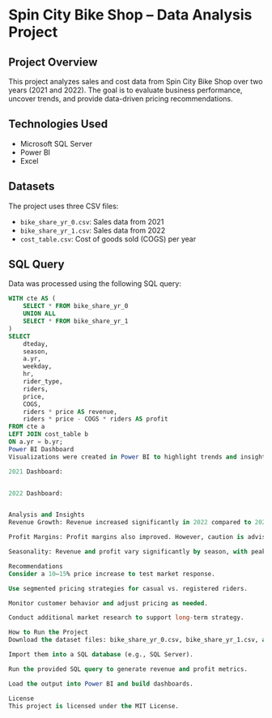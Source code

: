 # Spin City Bike Shop – Data Analysis Project

## Project Overview
This project analyzes sales and cost data from Spin City Bike Shop over two years (2021 and 2022). The goal is to evaluate business performance, uncover trends, and provide data-driven pricing recommendations.

## Technologies Used
- Microsoft SQL Server  
- Power BI  
- Excel  

## Datasets
The project uses three CSV files:
- `bike_share_yr_0.csv`: Sales data from 2021  
- `bike_share_yr_1.csv`: Sales data from 2022  
- `cost_table.csv`: Cost of goods sold (COGS) per year  

## SQL Query
Data was processed using the following SQL query:

```sql
WITH cte AS (
    SELECT * FROM bike_share_yr_0
    UNION ALL
    SELECT * FROM bike_share_yr_1
)
SELECT 
    dteday,
    season,
    a.yr,
    weekday,
    hr,
    rider_type,
    riders,
    price,
    COGS,
    riders * price AS revenue,
    riders * price - COGS * riders AS profit
FROM cte a
LEFT JOIN cost_table b
ON a.yr = b.yr;
Power BI Dashboard
Visualizations were created in Power BI to highlight trends and insights.

2021 Dashboard:


2022 Dashboard:


Analysis and Insights
Revenue Growth: Revenue increased significantly in 2022 compared to 2021, driven by more riders and higher prices.

Profit Margins: Profit margins also improved. However, caution is advised with further price increases to avoid reduced customer demand.

Seasonality: Revenue and profit vary significantly by season, with peaks during warmer months.

Recommendations
Consider a 10–15% price increase to test market response.

Use segmented pricing strategies for casual vs. registered riders.

Monitor customer behavior and adjust pricing as needed.

Conduct additional market research to support long-term strategy.

How to Run the Project
Download the dataset files: bike_share_yr_0.csv, bike_share_yr_1.csv, and cost_table.csv.

Import them into a SQL database (e.g., SQL Server).

Run the provided SQL query to generate revenue and profit metrics.

Load the output into Power BI and build dashboards.

License
This project is licensed under the MIT License.
